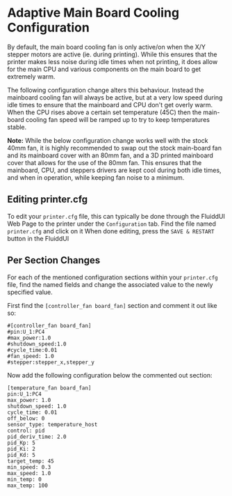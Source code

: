 # Adaptive Main Board Cooling Configuration

By default, the main board cooling fan is only active/on when the X/Y stepper motors are active (ie. during printing).
While this ensures that the printer makes less noise during idle times when not printing, it does allow for the main
CPU and various components on the main board to get extremely warm.

The following configuration change alters this behaviour.  Instead the mainboard cooling fan will always be active, but
at a very low speed during idle times to ensure that the mainboard and CPU don't get overly warm.  When the CPU rises
above a certain set temperature (45C) then the main-board cooling fan speed will be ramped up to try to keep temperatures
stable.

**Note:**  While the below configuration change works well with the stock 40mm fan, it is highly recommended to swap out
the stock main-board fan and its mainboard cover with an 80mm fan, and a 3D printed mainboard cover that allows for the
use of the 80mm fan.
This ensures that the mainboard, CPU, and steppers drivers are kept cool during both idle times, and when in operation,
while keeping fan noise to a minimum.


## Editing printer.cfg

To edit your `printer.cfg` file, this can typically be done through the FluiddUI Web Page to the printer under the `Configuration` tab.
Find the file named `printer.cfg` and click on it
When done editing, press the `SAVE & RESTART` button in the FluiddUI


## Per Section Changes

For each of the mentioned configuration sections within your `printer.cfg` file, find the named fields and change the associated value to the newly specified value.

First find the `[controller_fan board_fan]` section and comment it out like so:

```
#[controller_fan board_fan]
#pin:U_1:PC4
#max_power:1.0
#shutdown_speed:1.0
#cycle_time:0.01
#fan_speed: 1.0
#stepper:stepper_x,stepper_y
```

Now add the following configuration below the commented out section:

```
[temperature_fan board_fan]
pin:U_1:PC4
max_power: 1.0
shutdown_speed: 1.0
cycle_time: 0.01
off_below: 0
sensor_type: temperature_host
control: pid
pid_deriv_time: 2.0
pid_Kp: 5
pid_Ki: 2
pid_Kd: 5
target_temp: 45
min_speed: 0.3
max_speed: 1.0
min_temp: 0
max_temp: 100
```
